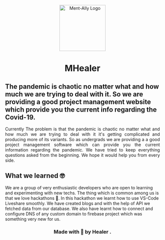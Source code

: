 <p align='center'><img src='https://raw.githubusercontent.com/arpanaditya/Ment-Ally/main/Web-App/public/favicon.ico' width="150"alt="Ment-Ally Logo" ></p>
<h1 align='center'> MHealer</h1>
<h2>The pandemic is chaotic no matter what and how much we are trying to deal with it. So we are providing a good project management website which provide you the current info regarding the Covid-19. </h2>
<p align='justify'>
Currently The problem is that the pandemic is chaotic no matter what and how much we are trying to deal with it it's getting complicated and producing more of its variants. So as undergrads we are providing a a good project management software which can provide you the current information regarding the pandemic. We have tried to keep everything questions asked from the beginning. We hope it would help you from every side.
</p>

  ## What we learned 🤓
We are a group of very enthusiastic developers who are open to learning and experimenting with new techs. The thing which is common among us is that we love hackathons 🤩. In this hackathon we learnt how to use VS-Code Liveshare smoothly. We have created blogs and with the help of API we fetched data from our database. We also have learnt how to connect and configure DNS of any custom domain to firebase project which was something very new for us. 


<h3 align="center">Made with 💝 by Healer .</h3>
